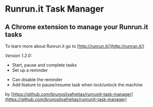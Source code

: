 # Runrun.it Task Manager
## A Chrome extension to manage your Runrun.it tasks

To learn more about Runrun.it go to [http://runrun.it/](http://runrun.it/)

*Version 1.2.0:*

* Start, pause and complete tasks
* Set up a reminder
- Can disable the reminder
- Add feature to pause/resume task when lock/unlock the machine

by [https://github.com/brunosilvafreitas/runrunit-task-manager](https://github.com/brunosilvafreitas/runrunit-task-manager)